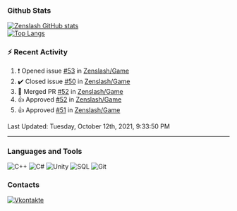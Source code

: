 ### Github Stats
[![Zenslash GitHub stats](https://github-readme-stats.vercel.app/api?username=zenslash&theme=tokyonight&count_private=false&show_icons=true)](https://github.com/zenslash)<br>
[![Top Langs](https://github-readme-stats.vercel.app/api/top-langs/?username=zenslash&theme=tokyonight&hide=html,css,cmake,javascript)](https://github.com/zenslash)

### :zap: Recent Activity

<!--RECENT_ACTIVITY:start-->
1. ❗️ Opened issue [#53](https://github.com/Zenslash/Game/issues/53) in [Zenslash/Game](https://github.com/Zenslash/Game)
2. ✔️ Closed issue [#50](https://github.com/Zenslash/Game/issues/50) in [Zenslash/Game](https://github.com/Zenslash/Game)
3. 🎉 Merged PR [#52](https://github.com/Zenslash/Game/pull/52) in [Zenslash/Game](https://github.com/Zenslash/Game)
4. 👍 Approved [#52](https://github.com/Zenslash/Game/pull/52#pullrequestreview-775594913) in [Zenslash/Game](https://github.com/Zenslash/Game)
5. 👍 Approved [#51](https://github.com/Zenslash/Game/pull/51#pullrequestreview-774911567) in [Zenslash/Game](https://github.com/Zenslash/Game)
<!--RECENT_ACTIVITY:end-->

<!--RECENT_ACTIVITY:last_update-->
Last Updated: Tuesday, October 12th, 2021, 9:33:50 PM
<!--RECENT_ACTIVITY:last_update_end-->

---

### Languages and Tools
![C++](https://img.shields.io/badge/-C++-15130A?style=for-the-badge&logo=c&logoColor=458EC6)
![C#](https://img.shields.io/badge/C%23-15130A?style=for-the-badge&logo=c-sharp&logoColor=50D941)
![Unity](https://img.shields.io/badge/Unity-15130A?style=for-the-badge&logo=unity&logoColor=white)
![SQL](https://img.shields.io/badge/MySQL-15130A?style=for-the-badge&logo=mysql&logoColor=DB0F0F)
![Git](https://img.shields.io/badge/Git-15130A?style=for-the-badge&logo=git&logoColor=ED7373)

### Contacts
[![Vkontakte](https://img.shields.io/badge/-Vkontakte-15130A?style=for-the-badge&logo=Vk&logoColor=4F7DB3)](https://vk.com/zenslash)
